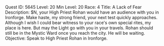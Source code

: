 Quest ID: 5645
Level: 20
Min Level: 20
Race: 4
Title: A Lack of Fear
Description: $N, your High Priest Rohan would have an audience with you in Ironforge. Make haste, my strong friend, your next test quickly approaches. Although I wish I could bear witness to your race's own special rites, my place is here. But may the Light go with you in your travels. Rohan should still be in the Mystic Ward once you reach the city. He will be waiting.
Objective: Speak to High Priest Rohan in Ironforge.
